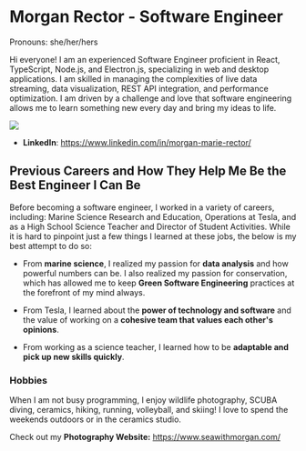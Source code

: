 # Morgan Rector - Software Engineer
Pronouns: she/her/hers

Hi everyone!  I am an experienced Software Engineer proficient in React, TypeScript, Node.js, and Electron.js, specializing in web and desktop applications. I am skilled in managing the complexities of live data streaming, data visualization, REST API integration, and performance optimization. I am driven by a challenge and love that software engineering allows me to learn something new every day and bring my ideas to life.

<img align="center" src="https://github-readme-stats.vercel.app/api?username=mmrector8&count_private=true&include_all_commits=true&show_icons=true&theme=dark%22/%3E">

* **LinkedIn**: https://www.linkedin.com/in/morgan-marie-rector/

## Previous Careers and How They Help Me Be the Best Engineer I Can Be

  Before becoming a software engineer, I worked in a variety of careers, including: Marine Science Research and Education, Operations at Tesla, and as a High School Science Teacher and Director of Student Activities. While it is hard to pinpoint just a few things I learned at these jobs, the below is my best attempt to do so: 
  
* From **marine science**, I realized my passion for **data analysis** and how powerful numbers can be. I also realized my passion for conservation, which has allowed me to keep **Green Software Engineering** practices at the forefront of my mind always.
  
* From Tesla, I learned about the **power of technology and software** and the value of working on a **cohesive team that values each other's opinions**.
  
* From working as a science teacher, I learned how to be **adaptable and pick up new skills quickly**. 

### Hobbies

When I am not busy programming, I enjoy wildlife photography, SCUBA diving, ceramics, hiking, running, volleyball, and skiing! I love to spend the weekends outdoors or in the ceramics studio.

Check out my **Photography Website:** https://www.seawithmorgan.com/
